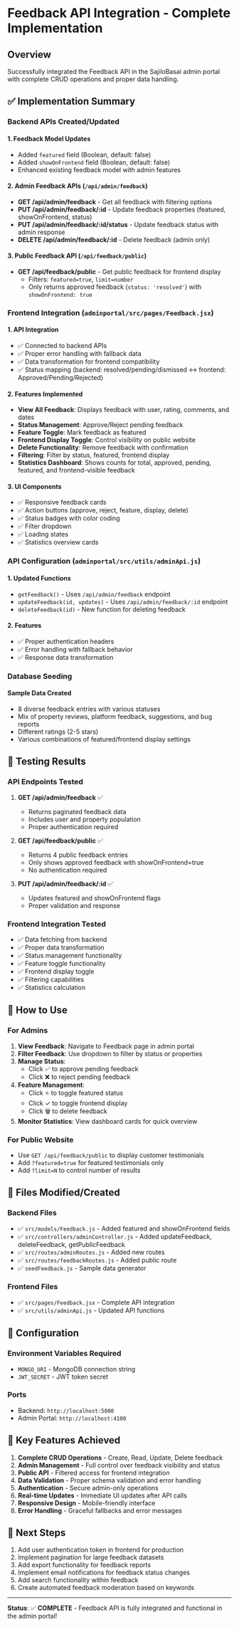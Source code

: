 # Feedback API Integration - Complete Implementation

## Overview

Successfully integrated the Feedback API in the SajiloBasai admin portal with complete CRUD operations and proper data handling.

## ✅ Implementation Summary

### Backend APIs Created/Updated

#### 1. Feedback Model Updates

- Added `featured` field (Boolean, default: false)
- Added `showOnFrontend` field (Boolean, default: false)
- Enhanced existing feedback model with admin features

#### 2. Admin Feedback APIs (`/api/admin/feedback`)

- **GET /api/admin/feedback** - Get all feedback with filtering options
- **PUT /api/admin/feedback/:id** - Update feedback properties (featured, showOnFrontend, status)
- **PUT /api/admin/feedback/:id/status** - Update feedback status with admin response
- **DELETE /api/admin/feedback/:id** - Delete feedback (admin only)

#### 3. Public Feedback API (`/api/feedback/public`)

- **GET /api/feedback/public** - Get public feedback for frontend display
  - Filters: `featured=true`, `limit=number`
  - Only returns approved feedback (`status: 'resolved'`) with `showOnFrontend: true`

### Frontend Integration (`adminportal/src/pages/Feedback.jsx`)

#### 1. API Integration

- ✅ Connected to backend APIs
- ✅ Proper error handling with fallback data
- ✅ Data transformation for frontend compatibility
- ✅ Status mapping (backend: resolved/pending/dismissed ↔ frontend: Approved/Pending/Rejected)

#### 2. Features Implemented

- **View All Feedback**: Displays feedback with user, rating, comments, and dates
- **Status Management**: Approve/Reject pending feedback
- **Feature Toggle**: Mark feedback as featured
- **Frontend Display Toggle**: Control visibility on public website
- **Delete Functionality**: Remove feedback with confirmation
- **Filtering**: Filter by status, featured, frontend display
- **Statistics Dashboard**: Shows counts for total, approved, pending, featured, and frontend-visible feedback

#### 3. UI Components

- ✅ Responsive feedback cards
- ✅ Action buttons (approve, reject, feature, display, delete)
- ✅ Status badges with color coding
- ✅ Filter dropdown
- ✅ Loading states
- ✅ Statistics overview cards

### API Configuration (`adminportal/src/utils/adminApi.js`)

#### 1. Updated Functions

- `getFeedback()` - Uses `/api/admin/feedback` endpoint
- `updateFeedback(id, updates)` - Uses `/api/admin/feedback/:id` endpoint
- `deleteFeedback(id)` - New function for deleting feedback

#### 2. Features

- ✅ Proper authentication headers
- ✅ Error handling with fallback behavior
- ✅ Response data transformation

### Database Seeding

#### Sample Data Created

- 8 diverse feedback entries with various statuses
- Mix of property reviews, platform feedback, suggestions, and bug reports
- Different ratings (2-5 stars)
- Various combinations of featured/frontend display settings

## 🧪 Testing Results

### API Endpoints Tested

1. **GET /api/admin/feedback** ✅

   - Returns paginated feedback data
   - Includes user and property population
   - Proper authentication required

2. **GET /api/feedback/public** ✅

   - Returns 4 public feedback entries
   - Only shows approved feedback with showOnFrontend=true
   - No authentication required

3. **PUT /api/admin/feedback/:id** ✅
   - Updates featured and showOnFrontend flags
   - Proper validation and response

### Frontend Integration Tested

- ✅ Data fetching from backend
- ✅ Proper data transformation
- ✅ Status management functionality
- ✅ Feature toggle functionality
- ✅ Frontend display toggle
- ✅ Filtering capabilities
- ✅ Statistics calculation

## 🚀 How to Use

### For Admins

1. **View Feedback**: Navigate to Feedback page in admin portal
2. **Filter Feedback**: Use dropdown to filter by status or properties
3. **Manage Status**:
   - Click ✅ to approve pending feedback
   - Click ❌ to reject pending feedback
4. **Feature Management**:
   - Click ⭐ to toggle featured status
   - Click ✓ to toggle frontend display
   - Click 🗑️ to delete feedback
5. **Monitor Statistics**: View dashboard cards for quick overview

### For Public Website

- Use `GET /api/feedback/public` to display customer testimonials
- Add `?featured=true` for featured testimonials only
- Add `?limit=N` to control number of results

## 📁 Files Modified/Created

### Backend Files

- ✅ `src/models/Feedback.js` - Added featured and showOnFrontend fields
- ✅ `src/controllers/adminController.js` - Added updateFeedback, deleteFeedback, getPublicFeedback
- ✅ `src/routes/adminRoutes.js` - Added new routes
- ✅ `src/routes/feedbackRoutes.js` - Added public route
- ✅ `seedFeedback.js` - Sample data generator

### Frontend Files

- ✅ `src/pages/Feedback.jsx` - Complete API integration
- ✅ `src/utils/adminApi.js` - Updated API functions

## 🔧 Configuration

### Environment Variables Required

- `MONGO_URI` - MongoDB connection string
- `JWT_SECRET` - JWT token secret

### Ports

- Backend: `http://localhost:5000`
- Admin Portal: `http://localhost:4100`

## 🎯 Key Features Achieved

1. **Complete CRUD Operations** - Create, Read, Update, Delete feedback
2. **Admin Management** - Full control over feedback visibility and status
3. **Public API** - Filtered access for frontend integration
4. **Data Validation** - Proper schema validation and error handling
5. **Authentication** - Secure admin-only operations
6. **Real-time Updates** - Immediate UI updates after API calls
7. **Responsive Design** - Mobile-friendly interface
8. **Error Handling** - Graceful fallbacks and error messages

## 🚀 Next Steps

1. Add user authentication token in frontend for production
2. Implement pagination for large feedback datasets
3. Add export functionality for feedback reports
4. Implement email notifications for feedback status changes
5. Add search functionality within feedback
6. Create automated feedback moderation based on keywords

---

**Status**: ✅ **COMPLETE** - Feedback API is fully integrated and functional in the admin portal!
